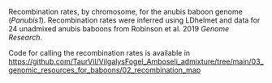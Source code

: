 Recombination rates, by chromosome, for the anubis baboon genome (_Panubis1_). Recombination rates were inferred using LDhelmet and data for 24 unadmixed anubis baboons from Robinson et al. 2019 _Genome Research_.

Code for calling the recombination rates is available in https://github.com/TaurVil/VilgalysFogel_Amboseli_admixture/tree/main/03_genomic_resources_for_baboons/02_recombination_map
